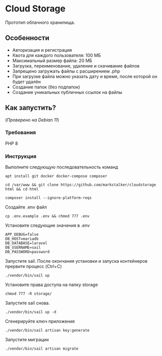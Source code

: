 # Cloud Storage
Прототип облачного хранилища.
## Особенности
- Авторизация и регистрация
- Квота для каждого пользователя: 100 МБ
- Максимальный размер файла: 20 МБ
- Загрузка, переименование, удаление и скачивание файлов
- Запрещено загружать файлы с расширением .php
- При загрузке файла можно указать дату и время, после которой он будет удалён
- Создание папок (без подпапок)
- Создание уникальных публичных ссылок на файлы

## Как запустить?
(*Проверено на Debian 11*)

### Требования
PHP 8
### Инструкция
Выполните следующую последовательность команд
```shell
apt install git docker docker-compose composer
```
```shell
cd /var/www && git clone https://github.com/markstalker/cloudstorage html && cd html
```
```shell
composer install --ignore-platform-reqs
```
Создайте .env файл
```shell
cp .env.example .env && chmod 777 .env
```
Установите следующие значения в .env
```shell
APP_DEBUG=false
DB_HOST=mariadb
DB_DATABASE=laravel
DB_USERNAME=sail
DB_PASSWORD=password
```
Запустите sail. После окончания установки и запуска контейнеров прервите процесс (Ctrl+C)
```shell
./vendor/bin/sail up
```
Установите права доступа на папку storage
```shell
chmod 777 -R storage/
```
Запустите sail снова.
```shell
./vendor/bin/sail up -d
```
Сгенерируйте ключ приложения
```shell
./vendor/bin/sail artisan key:generate
```
Запустите миграции
```shell
./vendor/bin/sail artisan migrate
```

